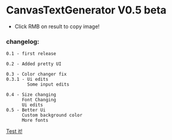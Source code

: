 # CanvasTextGenerator V0.5 beta

+ Click RMB on result to copy image!
### changelog:
```
0.1 - first release

0.2 - Added pretty UI

0.3 - Color changer fix
0.3.1 - Ui edits
        Some input edits

0.4 - Size changing
      Font Changing
      Ui edits
0.5 - Better Ui
      Custom background color
      More fonts
```
[Test it!](https://nik1am.github.io/CTG/)

